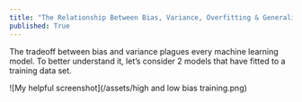 ```yaml
---
title: "The Relationship Between Bias, Variance, Overfitting & Generalisation in Machine Learning Models"
published: True
---
```

The tradeoff between bias and variance plagues every machine learning model. To better understand it, let’s consider 2 models that have fitted to a training data set.

![My helpful screenshot](/assets/high and low bias training.png)
